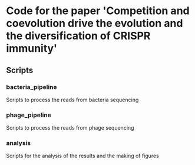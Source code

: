 # Code for the paper 'Competition and coevolution drive the evolution and the diversification of CRISPR immunity'

## Scripts


### bacteria_pipeline

Scripts to process the reads from bacteria sequencing


### phage_pipeline

Scripts to process the reads from phage sequencing


### analysis

Scripts for the analysis of the results and the making of figures


